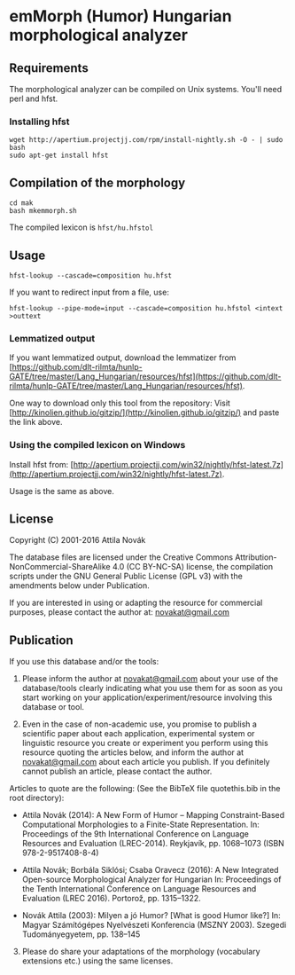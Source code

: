 # emMorph (Humor) Hungarian morphological analyzer

## Requirements

The morphological analyzer can be compiled on Unix systems.
You'll need perl and hfst.

### Installing hfst

```
wget http://apertium.projectjj.com/rpm/install-nightly.sh -O - | sudo bash
sudo apt-get install hfst
```

## Compilation of the morphology

```
cd mak
bash mkemmorph.sh
```

The compiled lexicon is `hfst/hu.hfstol`

## Usage

```
hfst-lookup --cascade=composition hu.hfst
```

If you want to redirect input from a file, use:

```
hfst-lookup --pipe-mode=input --cascade=composition hu.hfstol <intext >outtext
```

### Lemmatized output

If you want lemmatized output, download the lemmatizer from [https://github.com/dlt-rilmta/hunlp-GATE/tree/master/Lang_Hungarian/resources/hfst](https://github.com/dlt-rilmta/hunlp-GATE/tree/master/Lang_Hungarian/resources/hfst).

One way to download only this tool from the repository:
Visit [http://kinolien.github.io/gitzip/](http://kinolien.github.io/gitzip/) and paste the link above.

### Using the compiled lexicon on Windows

Install hfst from: [http://apertium.projectjj.com/win32/nightly/hfst-latest.7z](http://apertium.projectjj.com/win32/nightly/hfst-latest.7z).

Usage is the same as above.

## License

Copyright (C) 2001-2016 Attila Novák

The database files are licensed under the Creative Commons Attribution-NonCommercial-ShareAlike 4.0 (CC BY-NC-SA) license, the compilation scripts under the GNU General Public License (GPL v3)
with the amendments below under Publication.                                                                         

If you are interested in using or adapting the resource for commercial purposes, please contact the author at: [novakat@gmail.com](mailto:novakat@gmail.com)

## Publication

If you use this database and/or the tools:

1. Please inform the author at [novakat@gmail.com](mailto:novakat@gmail.com) about your use of the database/tools clearly indicating what you use them for as soon as you start working on your application/experiment/resource involving this database or tool.

2. Even in the case of non-academic use, you promise to publish a scientific paper about each application, experimental system or linguistic resource you create or experiment you perform using this resource quoting the articles below, and inform the author at [novakat@gmail.com](mailto:novakat@gmail.com) about each article you publish. If you definitely cannot publish an article, please contact the author.

  Articles to quote are the following: (See the BibTeX file quotethis.bib in the root directory):

  * Attila Novák (2014): A New Form of Humor – Mapping Constraint-Based Computational Morphologies to a Finite-State Representation. In: Proceedings of the 9th International Conference on Language Resources and Evaluation (LREC-2014). Reykjavík, pp. 1068–1073 (ISBN 978-2-9517408-8-4)

  * Attila Novák; Borbála Siklósi; Csaba Oravecz (2016): A New Integrated Open-source Morphological Analyzer for Hungarian In: Proceedings of the Tenth International Conference on Language Resources and Evaluation (LREC 2016). Portorož, pp. 1315–1322.

  * Novák Attila (2003): Milyen a jó Humor? [What is good Humor like?] In: Magyar Számítógépes Nyelvészeti Konferencia (MSZNY 2003). Szegedi Tudományegyetem, pp. 138–145

3. Please do share your adaptations of the morphology (vocabulary extensions etc.) using the same licenses.

